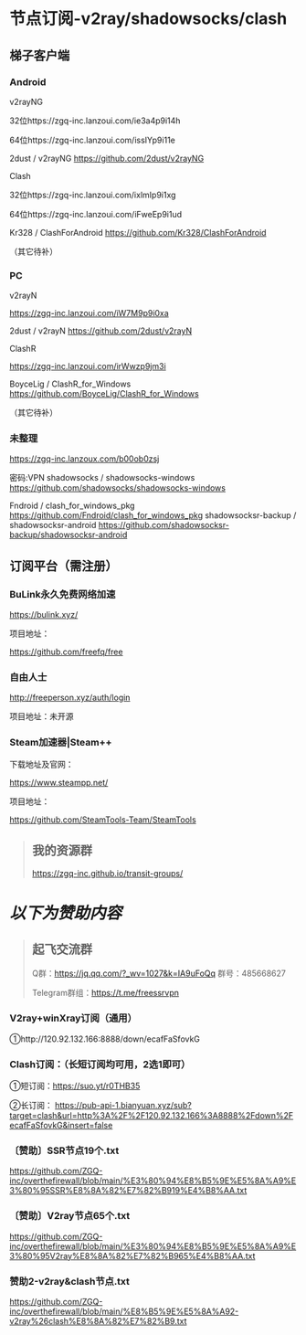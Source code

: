 # 节点订阅-v2ray/shadowsocks/clash

## 梯子客户端

### Android

v2rayNG

32位https://zgq-inc.lanzoui.com/ie3a4p9i14h

64位https://zgq-inc.lanzoui.com/issIYp9i11e

2dust / v2rayNG
https://github.com/2dust/v2rayNG

Clash

32位https://zgq-inc.lanzoui.com/ixlmIp9i1xg

64位https://zgq-inc.lanzoui.com/iFweEp9i1ud

Kr328 / ClashForAndroid
https://github.com/Kr328/ClashForAndroid

（其它待补）

### PC

v2rayN

https://zgq-inc.lanzoui.com/iW7M9p9i0xa

2dust / v2rayN
https://github.com/2dust/v2rayN

ClashR

https://zgq-inc.lanzoui.com/irWwzp9jm3i

BoyceLig / ClashR_for_Windows
https://github.com/BoyceLig/ClashR_for_Windows

（其它待补）

### 未整理

https://zgq-inc.lanzoux.com/b00ob0zsj

密码:VPN
shadowsocks / shadowsocks-windows
https://github.com/shadowsocks/shadowsocks-windows

Fndroid / clash_for_windows_pkg
https://github.com/Fndroid/clash_for_windows_pkg
shadowsocksr-backup / shadowsocksr-android
https://github.com/shadowsocksr-backup/shadowsocksr-android


## 订阅平台（需注册）

### BuLink永久免费网络加速

https://bulink.xyz/

项目地址：

https://github.com/freefq/free

### 自由人士

http://freeperson.xyz/auth/login

项目地址：未开源

### Steam加速器|Steam++

下载地址及官网：

https://www.steampp.net/

项目地址：

https://github.com/SteamTools-Team/SteamTools



> ## 我的资源群
>
>https://zgq-inc.github.io/transit-groups/


# *以下为赞助内容*

> ## 起飞交流群
>
> Q群：https://jq.qq.com/?_wv=1027&k=IA9uFoQq
> 群号：485668627
>
> Telegram群组：https://t.me/freessrvpn

### V2ray+winXray订阅（通用） 

①http://120.92.132.166:8888/down/ecafFaSfovkG

### Clash订阅：（长短订阅均可用，2选1即可）

①短订阅：https://suo.yt/r0THB35

②长订阅： https://pub-api-1.bianyuan.xyz/sub?target=clash&url=http%3A%2F%2F120.92.132.166%3A8888%2Fdown%2FecafFaSfovkG&insert=false

### 〔赞助〕SSR节点19个.txt

https://github.com/ZGQ-inc/overthefirewall/blob/main/%E3%80%94%E8%B5%9E%E5%8A%A9%E3%80%95SSR%E8%8A%82%E7%82%B919%E4%B8%AA.txt

### 〔赞助〕V2ray节点65个.txt

https://github.com/ZGQ-inc/overthefirewall/blob/main/%E3%80%94%E8%B5%9E%E5%8A%A9%E3%80%95V2ray%E8%8A%82%E7%82%B965%E4%B8%AA.txt

### 赞助2-v2ray&clash节点.txt

https://github.com/ZGQ-inc/overthefirewall/blob/main/%E8%B5%9E%E5%8A%A92-v2ray%26clash%E8%8A%82%E7%82%B9.txt

